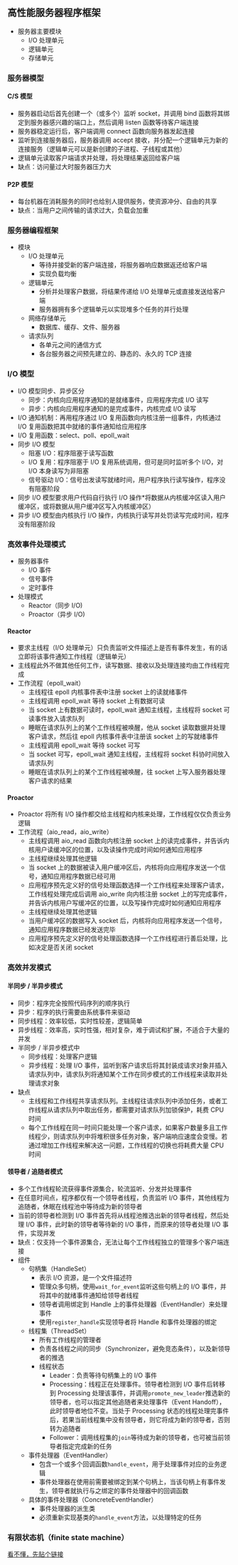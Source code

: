 ## 高性能服务器程序框架

- 服务器主要模块
  - I/O 处理单元
  - 逻辑单元
  - 存储单元

### 服务器模型

#### C/S 模型

- 服务器启动后首先创建一个（或多个）监听 socket，并调用 bind 函数将其绑定到服务器感兴趣的端口上，然后调用 listen 函数等待客户端连接
- 服务器稳定运行后，客户端调用 connect 函数向服务器发起连接
- 监听到连接服务器后，服务器调用 accept 接收，并分配一个逻辑单元为新的连接服务（逻辑单元可以是新创建的子进程、子线程或其他）
- 逻辑单元读取客户端请求并处理，将处理结果返回给客户端
- 缺点：访问量过大时服务器压力大

#### P2P 模型

- 每台机器在消耗服务的同时也给别人提供服务，使资源冲分、自由的共享
- 缺点：当用户之间传输的请求过大，负载会加重

### 服务器编程框架

- 模块
  - I/O 处理单元
    - 等待并接受新的客户端连接，将服务器响应数据返还给客户端
    - 实现负载均衡
  - 逻辑单元
    - 分析并处理客户数据，将结果传递给 I/O 处理单元或直接发送给客户端
    - 服务器拥有多个逻辑单元以实现堆多个任务的并行处理
  - 网络存储单元
    - 数据库、缓存、文件、服务器
  - 请求队列
    - 各单元之间的通信方式
    - 各台服务器之间预先建立的、静态的、永久的 TCP 连接

### I/O 模型

- I/O 模型同步、异步区分
  - 同步：内核向应用程序通知的是就绪事件，应用程序完成 I/O 读写
  - 异步：内核向应用程序通知的是完成事件，内核完成 I/O 读写
- I/O 通知机制：再用程序通过 I/O 复用函数向内核注册一组事件，内核通过 I/O 复用函数把其中就绪的事件通知给应用程序
- I/O 复用函数：select、poll、epoll_wait
- 同步 I/O 模型
  - 阻塞 I/O：程序阻塞于读写函数
  - I/O 复用：程序阻塞于 I/O 复用系统调用，但可是同时监听多个 I/O，对 I/O 本身读写为非阻塞
  - 信号驱动 I/O：信号出发读写就绪时间，用户程序执行读写操作，程序没有阻塞阶段
- 同步 I/O 模型要求用户代码自行执行 I/O 操作*将数据从内核缓冲区读入用户缓冲区，或将数据从用户缓冲区写入内核缓冲区）
- 异步 I/O 模型由内核执行 I/O 操作，内核执行读写并处罚读写完成时间，程序没有阻塞阶段

### 高效事件处理模式

- 服务器事件
  - I/O 事件
  - 信号事件
  - 定时事件
- 处理模式
  - Reactor（同步 I/O)
  - Proactor（异步 I/O)

#### Reactor

- 要求主线程（I/O 处理单元）只负责监听文件描述上是否有事件发生，有的话立即将该事件通知工作线程（逻辑单元）
- 主线程此外不做其他任何工作，读写数据、接收以及处理连接均由工作线程完成
- 工作流程（epoll_wait）
  - 主线程往 epoll 内核事件表中注册 socket 上的读就绪事件
  - 主线程调用 epoll_wait 等待 socket 上有数据可读
  - 当 socket 上有数据可读时，epoll_wait 通知主线程，主线程将 socket 可读事件放入请求队列
  - 睡眠在请求队列上的某个工作线程被唤醒，他从 socket 读取数据并处理客户请求，然后往 epoll 内核事件表中注册该 socket 上的写就绪事件
  - 主线程调用 epoll_wait 等待 socket 可写
  - 当 socket 可写，epoll_wait 通知主线程，主线程将 socket 科协时间放入请求队列
  - 睡眠在请求队列上的某个工作线程被唤醒，往 socket 上写入服务器处理客户请求的结果

#### Proactor

- Proactor 将所有 I/O 操作都交给主线程和内核来处理，工作线程仅仅负责业务逻辑
- 工作流程（aio_read，aio_write）
  - 主线程调用 aio_read 函数向内核注册 socket 上的读完成事件，并告诉内核用户读缓冲区的位置，以及读操作完成时间如何通知应用程序
  - 主线程继续处理其他逻辑
  - 当 socket 上的数据被读入用户缓冲区后，内核将向应用程序发送一个信号，通知应用程序数据已经可用
  - 应用程序预先定义好的信号处理函数选择一个工作线程来处理客户请求，工作线程处理完成后调用 aio_write 向内核注册 socket 上的写完成事件，并告诉内核用户写缓冲区的位置，以及写操作完成时如何通知应用程序
  - 主线程继续处理其他逻辑
  - 当用户缓冲区的数据写入 socket 后，内核将向应用程序发送一个信号，通知应用程序数据已经发送完毕
  - 应用程序预先定义好的信号处理函数选择一个工作线程进行善后处理，比如决定是否关闭 socket

### 高效并发模式

#### 半同步 / 半异步模式

- 同步：程序完全按照代码序列的顺序执行
- 异步：程序的执行需要由系统事件来驱动
- 同步线程：效率较低，实时性较差，逻辑简单
- 异步线程：效率高，实时性强，相对复杂，难于调试和扩展，不适合于大量的并发
- 半同步 / 半异步模式中
  - 同步线程：处理客户逻辑
  - 异步线程：处理 I/O 事件，监听到客户请求后将其封装成请求对象并插入请求队列中，请求队列将通知某个工作在同步模式的工作线程来读取并处理请求对象
- 缺点
  - 主线程和工作线程共享请求队列。主线程往请求队列中添加任务，或者工作线程从请求队列中取出任务，都需要对请求队列加锁保护，耗费 CPU 时间
  - 每个工作线程在同一时间只能处理一个客户请求，如果客户数量多且工作线程少，则请求队列中将堆积很多任务对象，客户端响应速度会变慢。若通过增加工作线程来解决这一问题，工作线程的切换也将耗费大量 CPU 时间

#### 领导者 / 追随者模式

- 多个工作线程轮流获得事件源集合，轮流监听、分发并处理事件
- 在任意时间点，程序都仅有一个领导者线程，负责监听 I/O 事件，其他线程为追随者，休眠在线程池中等待成为新的领导者
- 当前的领导者检测到 I/O 事件首先将从线程池推选出新的领导者线程，然后处理 I/O 事件，此时新的领导者等待新的 I/O 事件，而原来的领导者处理 I/O 事件，实现并发
- 缺点：仅支持一个事件源集合，无法让每个工作线程独立的管理多个客户端连接
- 组件
  - 句柄集（HandleSet）
    - 表示 I/O 资源，是一个文件描述符
    - 管理众多句柄，使用`wait_for_event`监听这些句柄上的 I/O 事件，并将其中的就绪事件通知给领导者线程
    - 领导者调用绑定到 Handle 上的事件处理器（EventHandler）来处理事件
    - 使用`register_handle`实现领导者将 Handle 和事件处理器的绑定
  - 线程集（ThreadSet）
    - 所有工作线程的管理者
    - 负责各线程之间的同步（Synchronizer，避免竞态条件），以及新领导者的推选
    - 线程状态
      - Leader：负责等待句柄集上的 I/O 事件
      - Processing：线程正在处理事件。领导者检测到 I/O 事件后转移到 Processing 处理该事件，并调用`promote_new_leader`推选新的领导者，也可以指定其他追随者来处理事件（Event Handoff），此时领导者地位不变。当处于 Processing 状态的线程处理完事件后，若果当前线程集中没有领导者，则它将成为新的领导者，否则转为追随者
      - Follower：调用线程集的`join`等待成为新的领导者，也可被当前领导者指定完成新的任务
  - 事件处理器（EventHandler）
    - 包含一个或多个回调函数`handle_event`，用于处理事件对应的业务逻辑
    - 事件处理器在使用前需要被绑定到某个句柄上，当该句柄上有事件发生，领导者就执行与之绑定的事件处理器中的回调函数
  - 具体的事件处理器（ConcreteEventHandler）
    - 事件处理器的派生类
    - 必须重新实现基类的`handle_event`方法，以处理特定的任务

### 有限状态机（finite state machine）

[看不懂，先贴个链接](https://zhuanlan.zhihu.com/p/46347732)

